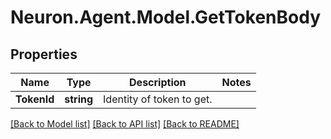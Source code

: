 # Neuron.Agent.Model.GetTokenBody

## Properties

Name | Type | Description | Notes
------------ | ------------- | ------------- | -------------
**TokenId** | **string** | Identity of token to get. | 

[[Back to Model list]](../README.md#documentation-for-models) [[Back to API list]](../README.md#documentation-for-api-endpoints) [[Back to README]](../README.md)

